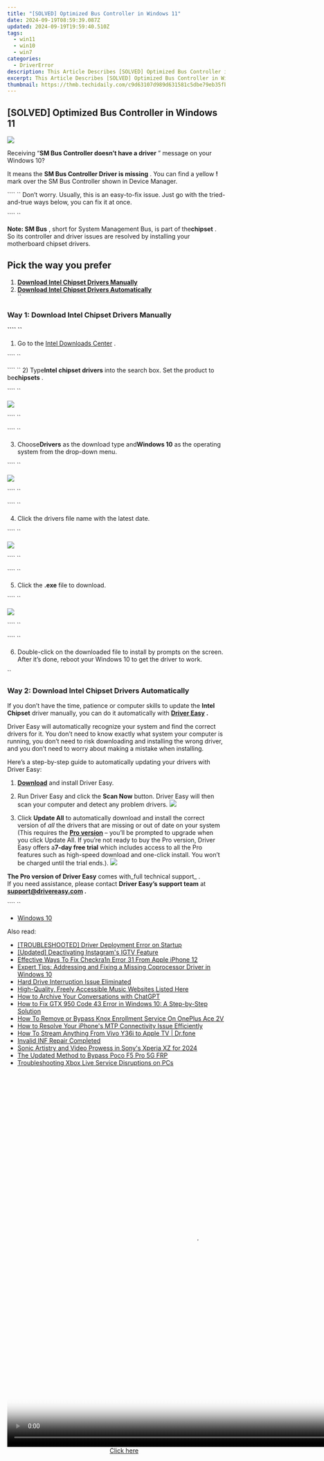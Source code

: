 ```yaml
---
title: "[SOLVED] Optimized Bus Controller in Windows 11"
date: 2024-09-19T08:59:39.087Z
updated: 2024-09-19T19:59:40.510Z
tags:
  - win11
  - win10
  - win7
categories:
  - DriverError
description: This Article Describes [SOLVED] Optimized Bus Controller in Windows 11
excerpt: This Article Describes [SOLVED] Optimized Bus Controller in Windows 11
thumbnail: https://thmb.techidaily.com/c9d63107d989d631581c5dbe79eb35fbfb926a1d51af5b4f90784c648af3957e.png
---
```


## [SOLVED] Optimized Bus Controller in Windows 11

![](https://images.drivereasy.com/wp-content/uploads/2017/03/1-9.png)

 Receiving “**SM Bus Controller doesn’t have a driver** ” message on your Windows 10?

 It means the **SM Bus Controller Driver is missing** . You can find a  yellow **!**  mark over the SM Bus Controller shown in Device Manager.

```` ``
 Don’t worry. Usually, this is an easy-to-fix issue. Just go with the tried-and-true ways below, you can fix it at once.

```` ``

**Note: SM Bus** , short for System Management Bus, is part of the**chipset** . So its controller and driver issues are resolved by installing your motherboard chipset drivers.

## Pick the way you prefer

1. [**Download Intel Chipset Drivers Manually**](https://ancheer.sjv.io/y96bgp)
2. [**Download Intel Chipset Drivers Automatically**](https://my-balance-meals.pxf.io/1r0rrg)  
``

### Way 1: **Download Intel Chipset Drivers Manually**

**```` ``**

 1) Go to the [Intel Downloads Center](https://downloadcenter.intel.com/) .

```` ``

```` `` 2) Type**Intel chipset drivers** into the search box. Set the product to be**chipsets** .

```` ``

![](https://images.drivereasy.com/wp-content/uploads/2017/03/2-10.png)

```` ``

```` ``

 3) Choose**Drivers** as the download type and**Windows 10** as the operating system from the drop-down menu.

```` ``

![](https://images.drivereasy.com/wp-content/uploads/2017/03/3-7.png)

```` ``

```` ``

4) Click the drivers file name with the latest date.

```` ``

![](https://images.drivereasy.com/wp-content/uploads/2017/03/4-9.png)

```` ``

```` ``

 5) Click the **.exe**  file to download.

```` ``

![](https://images.drivereasy.com/wp-content/uploads/2017/03/5-8.png)

```` ``

```` ``

 6) Double-click on the downloaded file to install by prompts on the screen. After it’s done, reboot your Windows 10 to get the driver to work.

``

### Way 2: Download Intel Chipset Drivers Automatically

 If you don’t have the time, patience or computer skills to update the   **Intel Chipset**  driver manually, you can do it automatically with **[Driver Easy](https://tools.techidaily.com/drivereasy/download/) .**

 Driver Easy will automatically recognize your system and find the correct drivers for it. You don’t need to know exactly what system your computer is running, you don’t need to risk downloading and installing the wrong driver, and you don’t need to worry about making a mistake when installing.

 Here’s a step-by-step guide to automatically updating your drivers with Driver Easy:

 1) **[Download](https://tools.techidaily.com/drivereasy/download/)**  and install Driver Easy.

 2) Run Driver Easy and click the **Scan Now**  button. Driver Easy will then scan your computer and detect any problem drivers.
![](https://www.drivereasy.com/wp-content/uploads/2024/05/DE-scan-now-6.0.jpg)

 3) Click **Update All**  to automatically download and install the correct version of _all_  the drivers that are missing or out of date on your system (This requires the **[Pro version](https://tools.techidaily.com/drivereasy/download/)**  – you’ll be prompted to upgrade when you click Update All. If you’re not ready to buy the Pro version, Driver Easy offers a**7-day free trial** which includes access to all the Pro features such as high-speed download and one-click install. You won’t be charged until the trial ends.).
![](https://www.drivereasy.com/wp-content/uploads/2017/03/de-update-all-SM-Bus-Controller.jpg)

**The Pro version of Driver Easy** comes with_full technical support_ .  
 If you need assistance, please contact **Driver Easy’s support team** at **[support@drivereasy.com](https://bellelily.pxf.io/m5azgm) .**

```` ``

* [Windows 10](https://tools.techidaily.com/drivereasy/download/)

<ins class="adsbygoogle"
     style="display:block"
     data-ad-format="autorelaxed"
     data-ad-client="ca-pub-7571918770474297"
     data-ad-slot="1223367746"></ins>

<ins class="adsbygoogle"
     style="display:block"
     data-ad-client="ca-pub-7571918770474297"
     data-ad-slot="8358498916"
     data-ad-format="auto"
     data-full-width-responsive="true"></ins>

<span class="atpl-alsoreadstyle">Also read:</span>
<div><ul>
<li><a href="https://driver-error.techidaily.com/troubleshooted-driver-deployment-error-on-startup/"><u>[TROUBLESHOOTED] Driver Deployment Error on Startup</u></a></li>
<li><a href="https://instagram-video-files.techidaily.com/updated-deactivating-instagrams-igtv-feature/"><u>[Updated] Deactivating Instagram's IGTV Feature</u></a></li>
<li><a href="https://activate-lock.techidaily.com/effective-ways-to-fix-checkra1n-error-31-from-apple-iphone-12-by-drfone-ios/"><u>Effective Ways To Fix Checkra1n Error 31 From Apple iPhone 12</u></a></li>
<li><a href="https://driver-error.techidaily.com/expert-tips-addressing-and-fixing-a-missing-coprocessor-driver-in-windows-10/"><u>Expert Tips: Addressing and Fixing a Missing Coprocessor Driver in Windows 10</u></a></li>
<li><a href="https://driver-error.techidaily.com/hard-drive-interruption-issue-eliminated/"><u>Hard Drive Interruption Issue Eliminated</u></a></li>
<li><a href="https://youtube-webster.techidaily.com/quality-freely-accessible-music-websites-listed-here/"><u>High-Quality, Freely Accessible Music Websites Listed Here</u></a></li>
<li><a href="https://tech-hub.techidaily.com/how-to-archive-your-conversations-with-chatgpt/"><u>How to Archive Your Conversations with ChatGPT</u></a></li>
<li><a href="https://driver-error.techidaily.com/how-to-fix-gtx-950-code-43-error-in-windows-10-a-step-by-step-solution/"><u>How to Fix GTX 950 Code 43 Error in Windows 10: A Step-by-Step Solution</u></a></li>
<li><a href="https://easy-unlock-android.techidaily.com/how-to-remove-or-bypass-knox-enrollment-service-on-oneplus-ace-2v-by-drfone-android/"><u>How To Remove or Bypass Knox Enrollment Service On OnePlus Ace 2V</u></a></li>
<li><a href="https://driver-error.techidaily.com/how-to-resolve-your-iphones-mtp-connectivity-issue-efficiently/"><u>How to Resolve Your iPhone's MTP Connectivity Issue Efficiently</u></a></li>
<li><a href="https://screen-mirror.techidaily.com/how-to-stream-anything-from-vivo-y36i-to-apple-tv-drfone-by-drfone-android/"><u>How To Stream Anything From Vivo Y36i to Apple TV | Dr.fone</u></a></li>
<li><a href="https://driver-error.techidaily.com/invalid-inf-repair-completed/"><u>Invalid INF Repair Completed</u></a></li>
<li><a href="https://fox-links.techidaily.com/sonic-artistry-and-video-prowess-in-sonys-xperia-xz-for-2024/"><u>Sonic Artistry and Video Prowess in Sony's Xperia XZ for 2024</u></a></li>
<li><a href="https://android-frp.techidaily.com/the-updated-method-to-bypass-poco-f5-pro-5g-frp-by-drfone-android/"><u>The Updated Method to Bypass Poco F5 Pro 5G FRP</u></a></li>
<li><a href="https://win11-tips.techidaily.com/troubleshooting-xbox-live-service-disruptions-on-pcs/"><u>Troubleshooting Xbox Live Service Disruptions on PCs</u></a></li>
</ul></div>

<!-- affiliate ads begin -->
<span id="1834906">
					<video width="864" height="864" style="cursor:pointer"
           poster="//a.impactradius-go.com/display-clicktoplayimage/1834906.png"
           onclick="if(!this.playClicked){this.play();this.setAttribute('controls',true);this.playClicked=true;}">
	   <source src="//a.impactradius-go.com/display-ad/16836-1834906">
	   <img src="//a.impactradius-go.com/display-clicktoplayimage/1834906.png" style="border: none; height: 100%; width: 100%; object-fit: contain">
	</video>
	<div style="width:540px;text-align:center"><a href="javascript:window.open(decodeURIComponent('https%3A%2F%2F25home.pxf.io%2Fc%2F5597632%2F1834906%2F16836'), '_blank');void(0);">Click here</a></div>
</span>
<img height="0" width="0" src="https://imp.pxf.io/i/5597632/1834906/16836" style="position:absolute;visibility:hidden;" border="0" />
<!-- affiliate ads end -->

